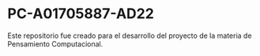 # PC-A01705887-AD22
Este repositorio fue creado para el desarrollo del proyecto de la materia de Pensamiento Computacional.

